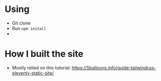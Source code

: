 
# Using

- Git clone
- Run `npm install`
- 

# How I built the site
- Mostly relied on this tutorial: https://5balloons.info/guide-tailwindcss-eleventy-static-site/